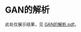 # GAN的解析

此处仅展示结果，见 [GAN的解析.pdf](https://github.com/hemath1001/DM_ML_DL/blob/master/GAN%E7%9A%84%E8%A7%A3%E6%9E%90/GAN%E7%9A%84%E8%A7%A3%E6%9E%90.pdf)。
